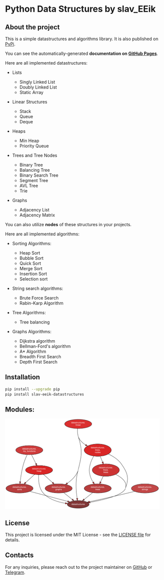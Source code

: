 Python Data Structures by slav_EEik
===================================

## About the project

This is a simple datastructures and algorithms library. It is also published on [PyPi](https://pypi.org/project/slav-eeik-datastructures/).

You can see the automatically-generated **documentation on [GitHub Pages](https://zhukovrost.github.io/datastructures/)**.

Here are all implemented datastructures:
- Lists
  - Singly Linked List
  - Doubly Linked List
  - Static Array

- Linear Structures
  - Stack
  - Queue
  - Deque

- Heaps
  - Min Heap
  - Priority Queue

- Trees and Tree Nodes
  - Binary Tree
  - Balancing Tree
  - Binary Search Tree
  - Segment Tree 
  - AVL Tree
  - Trie

- Graphs
  - Adjacency List
  - Adjacency Matrix

You can also utilize **nodes** of these structures in your projects.

Here are all implemented algorithms:

- Sorting Algorithms:
    - Heap Sort
    - Bubble Sort
    - Quick Sort
    - Merge Sort
    - Insertion Sort
    - Selection sort
 
- String search algorithms:
  - Brute Force Search
  - Rabin-Karp Algorithm
  
- Tree Algorithms:
  - Tree balancing

- Graphs Algorithms:
  - Dijkstra algorithm
  - Bellman-Ford's algorithm
  - A* Algorithm
  - Breadth First Search
  - Depth First Search

## Installation

```sh
pip install --upgrade pip
pip install slav-eeik-datastructures
```

## Modules:

![Project Structure](https://github.com/zhukovrost/datastructures/blob/master/datastructures.svg)

## License
This project is licensed under the MIT License - see the [LICENSE file](https://github.com/zhukovrost/datastructures/blob/master/LICENSE) for details.

## Contacts
For any inquiries, please reach out to the project maintainer on [GitHub](https://github.com/zhukovrost) or [Telegram](https://t.me/slav_EEik).

